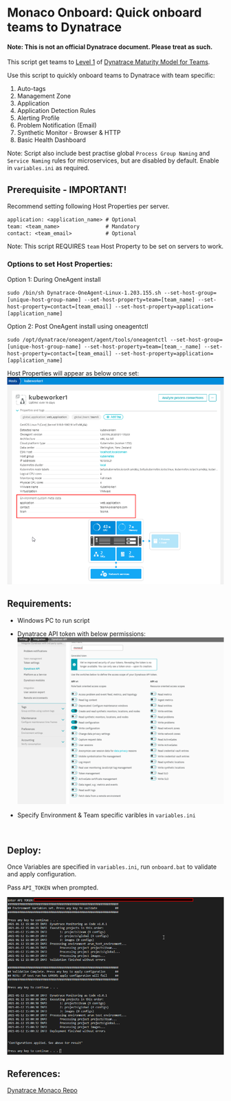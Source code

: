 # Monaco Onboard: Quick onboard teams to Dynatrace

#### Note: This is not an official Dynatrace document. Please treat as such.

This script get teams to [Level 1](https://github.com/arunkrishnan-dt/Dynatrace-Maturity-Model#level-1-onboardstart-with-dynatrace-1) of [Dynatrace Maturity Model for Teams](https://github.com/arunkrishnan-dt/Dynatrace-Maturity-Model).

Use this script to quickly onboard teams to Dynatrace with team specific:
1. Auto-tags
2. Management Zone
3. Application
4. Application Detection Rules
5. Alerting Profile
6. Problem Notification (Email)
7. Synthetic Monitor - Browser & HTTP
8. Basic Health Dashboard

Note: Script also include best practise global `Process Group Naming` and `Service Naming` rules for microservices, but are disabled by default. Enable in `variables.ini` as required.

## Prerequisite - IMPORTANT!

Recommend setting following Host Properties per server.

```
application: <application_name> # Optional
team: <team_name>               # Mandatory
contact: <team_email>           # Optional
```
Note: This script REQUIRES `team` Host Property to be set on servers to work.

### Options to set Host Properties:

   Option 1: During OneAgent install
   
    sudo /bin/sh Dynatrace-OneAgent-Linux-1.203.155.sh --set-host-group=[unique-host-group-name] --set-host-property=team=[team_name] --set-host-property=contact=[team_email] --set-host-property=application=[application_name]
    
         
   Option 2: Post OneAgent install using oneagentctl
     
    sudo /opt/dynatrace/oneagent/agent/tools/oneagentctl --set-host-group=[unique-host-group-name] --set-host-property=team=[team_-_name] --set-host-property=contact=[team_email] --set-host-property=application=[application_name]
    

Host Properties will appear as below once set:
![host_properties](images/host_properties.png)


## Requirements:
- Windows PC to run script
  
- Dynatrace API token with below permissions:
  ![api_token_permissions](images/api_token_permissions.png)

- Specify Environment & Team specific varibles in `variables.ini` 

<br>

## Deploy:

Once Variables are specified in `variables.ini`, run `onboard.bat` to validate and apply configuration.

Pass `API_TOKEN` when prompted.

![result](images/run_result.png)

## References:
 [Dynatrace Monaco Repo](https://github.com/dynatrace-oss/dynatrace-monitoring-as-code)